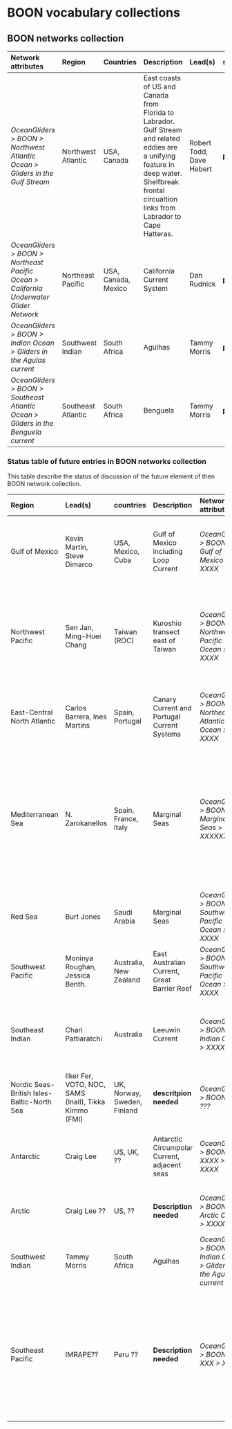 # BOON vocabulary collections

## BOON networks collection
| Network attributes | Region | Countries| Description | Lead(s) | status |
|:--------|:--------|:--------|:--------|:--------|:--------|
| *OceanGliders > BOON > Northwest Atlantic Ocean > Gliders in the Gulf Stream* | Northwest Atlantic  |  USA, Canada | East coasts of US and Canada from Florida to Labrador. Gulf Stream and related eddies are a unifying feature in deep water. Shelfbreak frontal circualtion links from Labrador to Cape Hatteras. | Robert Todd, Dave Hebert   | **published** |
| *OceanGliders > BOON > Northeast Pacific Ocean > California Underwater Glider Network* | Northeast Pacific  | USA, Canada, Mexico | California Current System |   Dan Rudnick   |  **published**  |
| *OceanGliders > BOON > Indian Ocean > Gliders in the Agulas current* | Southwest Indian |  South Africa | Agulhas |  Tammy Morris   | **published** |
| *OceanGliders > BOON > Southeast Atlantic Ocean > Gliders in the Benguela current* | Southeast Atlantic   | South Africa | Benguela |   Tammy Morris   | **published** |


### Status table of future entries in BOON networks collection

This table describe the status of discussion of the future element of then BOON network collection. 

| Region   | Lead(s)     | countries| Description | Network attributes | status | Notes |
|:--------|:--------|:--------|:--------|:--------|:--------|:--------|
| Gulf of Mexico  |  Kevin Martin, Steve Dimarco|  USA, Mexico, Cuba | Gulf of Mexico including Loop Current | *OceanGliders > BOON > Gulf of Mexico > XXXX* | pending | Add BOON ST member from Gulf, possibly Mexico? Kevin Martin?, Is Gulf of Mexico a marginal sea ? |
| Northwest Pacific    |   Sen Jan, Ming-Huei Chang   |  Taiwan (ROC) | Kuroshio transect east of Taiwan | *OceanGliders > BOON > Northwest Pacific Ocean > XXXX* |  pending | Name needed, Zonal section K1-K2 and triangle tracks N1-N2-N3. Expand to include seas, Mindanao; Japan, Korea, PRC, ONR-folks |
| East-Central North Atlantic  |  Carlos Barrera, Ines Martins   |  Spain, Portugal | Canary Current and Portugal Current Systems | *OceanGliders > BOON > Northeast Atlantic Ocean > XXXX* | pending | Network name needed, Section from Nazare Canyon to Gran Canaria island |
| Mediterranean Sea |   N. Zarokanellos   |  Spain, France, Italy | Marginal Seas | *OceanGliders > BOON > Marginal Seas > XXXXXX* | pending | Network name needed, Add BOON members from Eastern Mediterranean Sea (Greece, Cyprus), Eastern, western med and Adriatic should be splited in different BOON networks  |
| Red Sea   |  Burt Jones | Saudi Arabia | Marginal Seas | *OceanGliders > BOON > Southwest Pacific Ocean > XXXX* | pending | Network name needed |
| Southwest Pacific  |   Moninya Roughan, Jessica Benth.   |  Australia, New Zealand | East Australian Current, Great Barrier Reef | *OceanGliders > BOON > Southwest Pacific Ocean > XXXX* |  pending | Network name needed |
| Southeast Indian  |  Chari Pattiaratchi   | Australia | Leeuwin Current | *OceanGliders > BOON > Indian Ocean > XXXX* | pending |  Need to engage Chari, possibility to request NCEI to add Southeast Indian Ocean ? |
| Nordic Seas-British Isles-Baltic-North Sea  |  Ilker Fer, VOTO, NOC, SAMS (Inall), Tikka Kimmo (FMI) | UK, Norway, Sweden, Finland | **descritpion needed** | *OceanGliders > BOON > ???* | pending  |  This is a too large region, need to split into many BOON Networks |
| Antarctic  |  Craig Lee  | US, UK, ?? | Antarctic Circumpolar Current, adjacent seas | *OceanGliders > BOON > XXXX > XXXX* | pending | Antarctic is not an NCEI sean name. Shall we refine the NCEI sea name  |
| Arctic |   Craig Lee ?? |  US, ?? | **Description needed**  | *OceanGliders > BOON > Arctic Ocean > XXXX* | pending | Network name needed, Is Arctic Ocean precise enough ? |
| Southwest Indian    |  Tammy Morris   | South Africa | Agulhas | *OceanGliders > BOON > Indian Ocean > Gliders in the Agulas current* | **published** | is Indian Ocean too large, can we request a new entry to NCEI ? |
| Southeast Pacific |  IMRAPE?? | Peru ?? | **Description needed** | *OceanGliders > BOON > XXX > XXX*  | pending | network name needed, NCEI sea name needed: "South Pacific Ocean" / Southeast Pacific Ocean (limit-140 W) / Equatorial Pacific Ocean ; can we request a new entry to NCEI ?|


